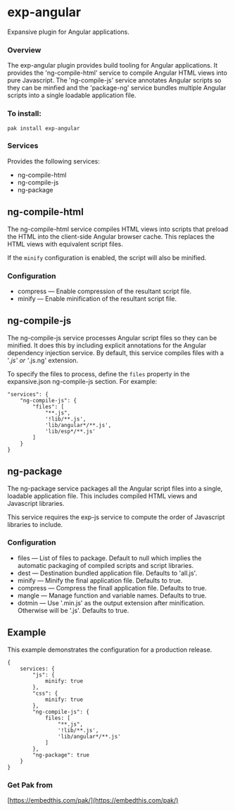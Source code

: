 exp-angular
===

Expansive plugin for Angular applications.

### Overview

The exp-angular plugin provides build tooling for Angular applications. It provides the 'ng-compile-html' service to compile Angular HTML views into pure Javascript. The 'ng-compile-js' service annotates Angular scripts so they can be minfied and the 'package-ng' service bundles multiple Angular scripts into a single loadable application file.

### To install:

    pak install exp-angular

### Services

Provides the following services:
* ng-compile-html
* ng-compile-js
* ng-package

## ng-compile-html

The ng-compile-html service compiles HTML views into scripts that preload the HTML into the client-side Angular browser cache. This replaces the HTML views with equivalent script files.

If the `minify` configuration is enabled, the script will also be minified.

### Configuration

* compress &mdash; Enable compression of the resultant script file.
* minify &mdash; Enable minification of the resultant script file.

## ng-compile-js

The ng-compile-js service processes Angular script files so they can be minified. It does this by including explicit annotations for the Angular dependency injection service. By default, this service compiles files with a '*.js' or '*.js.ng' extension.

To specify the files to process, define the `files` property in the expansive.json ng-compile-js section. For example:
```
"services": {
    "ng-compile-js": {
        "files": [
            "**.js",
            '!lib/**.js',
            'lib/angular*/**.js',
            'lib/esp*/**.js'
        ]
    }
}
```

## ng-package

The ng-package service packages all the Angular script files into a single, loadable application file. This includes compiled HTML views and Javascript libraries.

This service requires the exp-js service to compute the order of Javascript libraries to include.

### Configuration

* files &mdash; List of files to package. Default to null which implies the automatic packaging of compiled scripts and script libraries.
* dest &mdash; Destination bundled application file. Defaults to 'all.js'.
* minify &mdash; Minify the final application file. Defaults to true.
* compress &mdash; Compress the finall application file. Defaults to true.
* mangle &mdash; Manage function and variable names. Defaults to true.
* dotmin &mdash; Use '.min.js' as the output extension after minification. Otherwise will be '.js'. Defaults to true.

## Example

This example demonstrates the configuration for a production release.

```
{
    services: {
        "js": {
            minify: true
        },
        "css": {
            minify: true
        },
        "ng-compile-js": {
            files: [
                "**.js",
                '!lib/**.js',
                'lib/angular*/**.js'
            ]
        },
        "ng-package": true
    }
}
```

### Get Pak from

[https://embedthis.com/pak/](https://embedthis.com/pak/)

